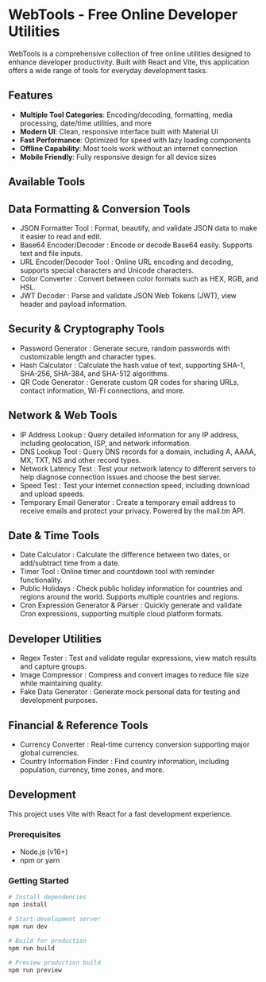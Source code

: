 # WebTools - Free Online Developer Utilities

WebTools is a comprehensive collection of free online utilities designed to enhance developer productivity. Built with React and Vite, this application offers a wide range of tools for everyday development tasks.

## Features

- **Multiple Tool Categories**: Encoding/decoding, formatting, media processing, date/time utilities, and more
- **Modern UI**: Clean, responsive interface built with Material UI
- **Fast Performance**: Optimized for speed with lazy loading components
- **Offline Capability**: Most tools work without an internet connection
- **Mobile Friendly**: Fully responsive design for all device sizes

## Available Tools

## Data Formatting & Conversion Tools
- JSON Formatter Tool : Format, beautify, and validate JSON data to make it easier to read and edit.
- Base64 Encoder/Decoder : Encode or decode Base64 easily. Supports text and file inputs.
- URL Encoder/Decoder Tool : Online URL encoding and decoding, supports special characters and Unicode characters.
- Color Converter : Convert between color formats such as HEX, RGB, and HSL.
- JWT Decoder : Parse and validate JSON Web Tokens (JWT), view header and payload information.
## Security & Cryptography Tools
- Password Generator : Generate secure, random passwords with customizable length and character types.
- Hash Calculator : Calculate the hash value of text, supporting SHA-1, SHA-256, SHA-384, and SHA-512 algorithms.
- QR Code Generator : Generate custom QR codes for sharing URLs, contact information, Wi-Fi connections, and more.
## Network & Web Tools
- IP Address Lookup : Query detailed information for any IP address, including geolocation, ISP, and network information.
- DNS Lookup Tool : Query DNS records for a domain, including A, AAAA, MX, TXT, NS and other record types.
- Network Latency Test : Test your network latency to different servers to help diagnose connection issues and choose the best server.
- Speed Test : Test your internet connection speed, including download and upload speeds.
- Temporary Email Generator : Create a temporary email address to receive emails and protect your privacy. Powered by the mail.tm API.
## Date & Time Tools
- Date Calculator : Calculate the difference between two dates, or add/subtract time from a date.
- Timer Tool : Online timer and countdown tool with reminder functionality.
- Public Holidays : Check public holiday information for countries and regions around the world. Supports multiple countries and regions.
- Cron Expression Generator & Parser : Quickly generate and validate Cron expressions, supporting multiple cloud platform formats.
## Developer Utilities
- Regex Tester : Test and validate regular expressions, view match results and capture groups.
- Image Compressor : Compress and convert images to reduce file size while maintaining quality.
- Fake Data Generator : Generate mock personal data for testing and development purposes.
## Financial & Reference Tools
- Currency Converter : Real-time currency conversion supporting major global currencies.
- Country Information Finder : Find country information, including population, currency, time zones, and more.

## Development

This project uses Vite with React for a fast development experience.

### Prerequisites
- Node.js (v16+)
- npm or yarn

### Getting Started

```bash
# Install dependencies
npm install

# Start development server
npm run dev

# Build for production
npm run build

# Preview production build
npm run preview
```
